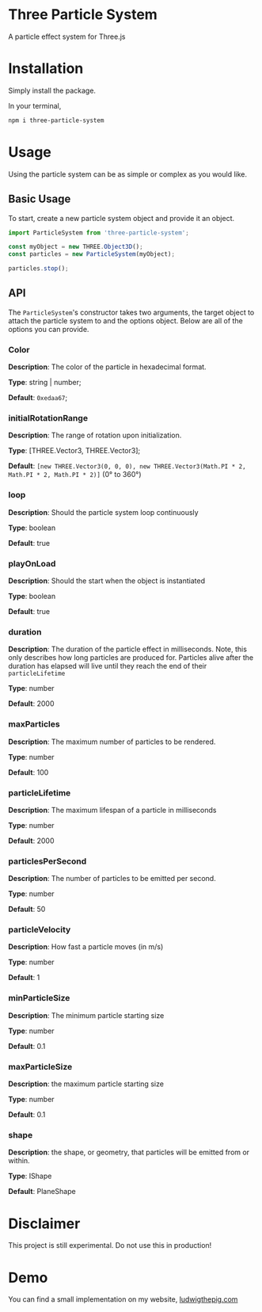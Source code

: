 # Three Particle System

A particle effect system for Three.js

# Installation

Simply install the package.

In your terminal,

```sh
npm i three-particle-system
```

# Usage

Using the particle system can be as simple or complex as you would like.

## Basic Usage

To start, create a new particle system object and provide it an object.

```js
import ParticleSystem from 'three-particle-system';

const myObject = new THREE.Object3D();
const particles = new ParticleSystem(myObject);

particles.stop();
```

## API

The `ParticleSystem`'s constructor takes two arguments, the target object to attach the particle system to and the options object. Below are all of the options you can provide.

### Color

**Description**: The color of the particle in hexadecimal format.

**Type**: string | number;

**Default**: `0xedaa67`;

### initialRotationRange

**Description**: The range of rotation upon initialization.

**Type**: [THREE.Vector3, THREE.Vector3];

**Default**: `[new THREE.Vector3(0, 0, 0), new THREE.Vector3(Math.PI * 2, Math.PI * 2, Math.PI * 2)]` (0° to 360°)

### loop

**Description**: Should the particle system loop continuously

**Type**: boolean

**Default**: true

### playOnLoad

**Description**: Should the start when the object is instantiated

**Type**: boolean

**Default**: true

### duration

**Description**: The duration of the particle effect in milliseconds. Note, this only describes how long particles are produced for. Particles alive after the duration has elapsed will live until they reach the end of their `particleLifetime`

**Type**: number

**Default**: 2000

### maxParticles

**Description**: The maximum number of particles to be rendered.

**Type**: number

**Default**: 100

### particleLifetime

**Description**: The maximum lifespan of a particle in milliseconds

**Type**: number

**Default**: 2000

### particlesPerSecond

**Description**: The number of particles to be emitted per second.

**Type**: number

**Default**: 50

### particleVelocity

**Description**: How fast a particle moves (in m/s)

**Type**: number

**Default**: 1

### minParticleSize

**Description**: The minimum particle starting size

**Type**: number

**Default**: 0.1

### maxParticleSize

**Description**: the maximum particle starting size

**Type**: number

**Default**: 0.1

### shape

**Description**: the shape, or geometry, that particles will be emitted from or within.

**Type**: IShape

**Default**: PlaneShape



# Disclaimer

This project is still experimental. Do not use this in production!

# Demo

You can find a small implementation on my website, [ludwigthepig.com](https://ludwigthepig.com)
